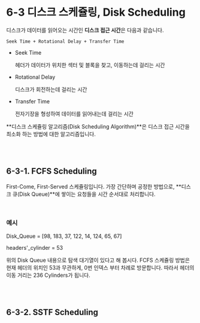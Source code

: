 # 6-3 디스크 스케쥴링, Disk Scheduling

디스크가 데이터를 읽어오는 시간인 **디스크 접근 시간**은 다음과 같습니다.

`Seek Time + Rotational Delay + Transfer Time`

- Seek Time

  헤더가 데이터가 위치한 섹터 및 블록을 찾고, 이동하는데 걸리는 시간

- Rotational Delay

  디스크가 회전하는데 걸리는 시간

- Transfer Time

  전자기장을 형성하여 데이터를 읽어내는데 걸리는 시간

**디스크 스케쥴링 알고리즘(Disk Scheduling Algorithm)**은 디스크 접근 시간을 최소화 하는 방법에 대한 알고리즘입니다.

<br>

<br>

## 6-3-1. FCFS Scheduling

First-Come, First-Served 스케쥴링입니다. 가장 간단하며 공정한 방법으로, **디스크 큐(Disk Queue)**에 쌓이는 요청들을 시간 순서대로 처리합니다.

<br>

### 예시

Disk_Queue = [98, 183, 37, 122, 14, 124, 65, 67]

headers'_cylinder = 53

위의 Disk Queue 내용으로 탐색 대기열이 있다고 해 봅시다. FCFS 스케쥴링 방법은 현재 헤더의 위치인 53과 무관하게, 0번 인덱스 부터 차례로 방문합니다. 따라서 헤더의 이동 거리는 236 Cylinders가 됩니다.

<br>

<br>

## 6-3-2. SSTF Scheduling

